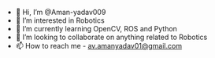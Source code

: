 - 👋 Hi, I’m @Aman-yadav009
- 👀 I’m interested in Robotics
- 🌱 I’m currently learning OpenCV, ROS and Python
- 💞️ I’m looking to collaborate on anything related to Robotics
- 📫 How to reach me - av.amanyadav01@gmail.com

<!---
Aman-yadav009/Aman-yadav009 is a ✨ special ✨ repository because its `README.md` (this file) appears on your GitHub profile.
You can click the Preview link to take a look at your changes.
--->
